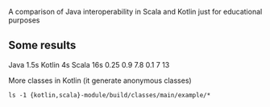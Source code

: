 A comparison of Java interoperability in Scala and Kotlin just for educational purposes

Some results
------------

Java 1.5s Kotlin 4s Scala 16s
0.25 0.9 7.8
0.1  7   13

More classes in Kotlin (it generate anonymous classes)

    ls -1 {kotlin,scala}-module/build/classes/main/example/*


